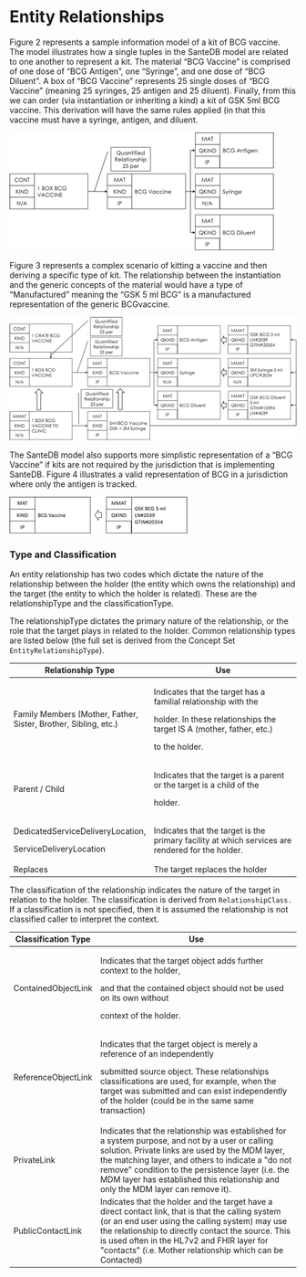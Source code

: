 # Entity Relationships

Figure 2 represents a sample information model of a kit of BCG vaccine. The model illustrates how a single tuples in the SanteDB model are related to one another to represent a kit. The material “BCG Vaccine” is comprised of one dose of “BCG Antigen”, one “Syringe”, and one dose of “BCG Diluent”. A box of “BCG Vaccine” represents 25 single doses of “BCG Vaccine” (meaning 25 syringes, 25 antigen and 25 diluent). Finally, from this we can order (via instantiation or inheriting a kind) a kit of GSK 5ml BCG vaccine. This derivation will have the same rules applied (in that this vaccine must have a syringe, antigen, and diluent.

![Figure 2 - Kitting of BCG](<../../../../.gitbook/assets/image (742).png>)

Figure 3 represents a complex scenario of kitting a vaccine and then deriving a specific type of kit. The relationship between the instantiation and the generic concepts of the material would have a type of “Manufactured” meaning the “GSK 5 ml BCG” is a manufactured representation of the generic BCGvaccine.

![Figure 3 - Instantiating BCG Vaccine kit to Manufactured Materials ](<../../../../.gitbook/assets/image (674).png>)

The SanteDB model also supports more simplistic representation of a “BCG Vaccine” if kits are not required by the jurisdiction that is implementing SanteDB. Figure 4 illustrates a valid representation of BCG in a jurisdiction where only the antigen is tracked.

![Figure 4 - Representing an instance of a KIND of Entity](<../../../../.gitbook/assets/image (432).png>)

### Type and Classification

An entity relationship has two codes which dictate the nature of the relationship between the holder (the entity which owns the relationship) and the target (the entity to which the holder is related). These are the relationshipType and the classificationType.

The relationshipType dictates the primary nature of the relationship, or the role that the target plays in related to the holder. Common relationship types are listed below (the full set is derived from the Concept Set `EntityRelationshipType`).

| Relationship Type                                                          | Use                                                                                                                                                                    |
| -------------------------------------------------------------------------- | ---------------------------------------------------------------------------------------------------------------------------------------------------------------------- |
| <p>Family Members (Mother, Father, <br>Sister, Brother, Sibling, etc.)</p> | <p>Indicates that the target has a familial relationship with the</p><p>holder. In these relationships the target IS A (mother, father, etc.)</p><p>to the holder.</p> |
| Parent / Child                                                             | <p>Indicates that the target is a parent or the target is a child of the </p><p>holder.</p>                                                                            |
| <p>DedicatedServiceDeliveryLocation,</p><p>ServiceDeliveryLocation</p>     | Indicates that the target is the primary facility at which services are rendered for the holder.                                                                       |
| Replaces                                                                   | The target replaces the holder                                                                                                                                         |

The classification of the relationship indicates the nature of the target in relation to the holder. The classification is derived from `RelationshipClass.` If a classification is not specified, then it is assumed the relationship  is not classified caller to interpret the context.

| Classification Type | Use                                                                                                                                                                                                                                                                                                                                                |
| ------------------- | -------------------------------------------------------------------------------------------------------------------------------------------------------------------------------------------------------------------------------------------------------------------------------------------------------------------------------------------------- |
| ContainedObjectLink | <p>Indicates that the target object adds further context to the holder,</p><p>and that the contained object should not be used on its own without </p><p>context of the holder.</p>                                                                                                                                                                |
| ReferenceObjectLink | <p>Indicates that the target object is merely a reference of an independently</p><p>submitted source object. These relationships classifications are used, for example, when the target was submitted and can exist independently of the holder (could be in the same same transaction)</p>                                                        |
| PrivateLink         | Indicates that the relationship was established for a system purpose, and not by a user or calling solution. Private links are used by the MDM layer, the matching layer, and others to indicate a "do not remove" condition to the persistence layer (i.e. the MDM layer has established this relationship and only the MDM layer can remove it). |
| PublicContactLink   | Indicates that the holder and the target have a direct contact link, that is that the calling system (or an end user using the calling system) may use the relationship to directly contact the source. This is used often in the HL7v2 and FHIR layer for "contacts" (i.e. Mother relationship which can be Contacted)                            |

